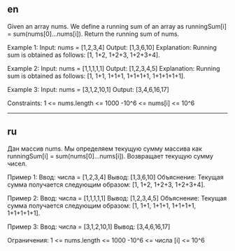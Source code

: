 ## en

Given an array nums. We define a running sum of an array as runningSum[i] = sum(nums[0]…nums[i]).
Return the running sum of nums.

Example 1:
Input: nums = [1,2,3,4]
Output: [1,3,6,10]
Explanation: Running sum is obtained as follows: [1, 1+2, 1+2+3, 1+2+3+4].

Example 2:
Input: nums = [1,1,1,1,1]
Output: [1,2,3,4,5]
Explanation: Running sum is obtained as follows: [1, 1+1, 1+1+1, 1+1+1+1, 1+1+1+1+1].

Example 3:
Input: nums = [3,1,2,10,1]
Output: [3,4,6,16,17]

Constraints:
1 <= nums.length <= 1000
-10^6 <= nums[i] <= 10^6

---

## ru

Дан массив nums. Мы определяем текущую сумму массива как runningSum[i] = sum(nums[0]…nums[i]).
Возвращает текущую сумму чисел.

Пример 1:
Ввод: числа = [1,2,3,4]
Вывод: [1,3,6,10]
Объяснение: Текущая сумма получается следующим образом: [1, 1+2, 1+2+3, 1+2+3+4].

Пример 2:
Ввод: числа = [1,1,1,1,1]
Вывод: [1,2,3,4,5]
Объяснение: Текущая сумма получается следующим образом: [1, 1+1, 1+1+1, 1+1+1+1, 1+1+1+1+1].

Пример 3:
Ввод: числа = [3,1,2,10,1]
Вывод: [3,4,6,16,17]

Ограничения:
1 <= nums.length <= 1000
-10^6 <= числа [i] <= 10^6